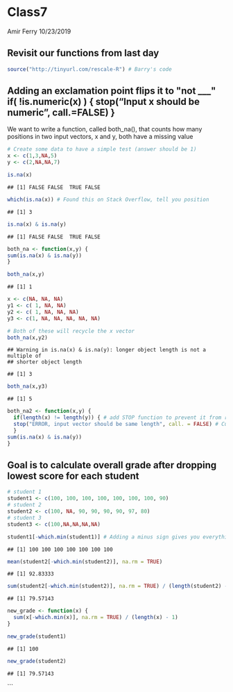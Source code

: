 Class7
================
Amir Ferry
10/23/2019

## Revisit our functions from last day

``` r
source("http://tinyurl.com/rescale-R") # Barry's code 
```

## Adding an exclamation point flips it to "not \_\_\_" if( \!is.numeric(x) ) { stop(“Input x should be numeric”, call.=FALSE) }

We want to write a function, called both\_na(), that counts how many
positions in two input vectors, x and y, both have a missing value

``` r
# Create some data to have a simple test (answer should be 1)
x <- c(1,3,NA,5)
y <- c(2,NA,NA,7)

is.na(x)
```

    ## [1] FALSE FALSE  TRUE FALSE

``` r
which(is.na(x)) # Found this on Stack Overflow, tell you position
```

    ## [1] 3

``` r
is.na(x) & is.na(y) 
```

    ## [1] FALSE FALSE  TRUE FALSE

``` r
both_na <- function(x,y) {
sum(is.na(x) & is.na(y))
}
```

``` r
both_na(x,y)
```

    ## [1] 1

``` r
x <- c(NA, NA, NA)
y1 <- c( 1, NA, NA)
y2 <- c( 1, NA, NA, NA)
y3 <- c(1, NA, NA, NA, NA, NA)

# Both of these will recycle the x vector
both_na(x,y2) 
```

    ## Warning in is.na(x) & is.na(y): longer object length is not a multiple of
    ## shorter object length

    ## [1] 3

``` r
both_na(x,y3)
```

    ## [1] 5

``` r
both_na2 <- function(x,y) {
  if(length(x) != length(y)) { # add STOP function to prevent it from running
  stop("ERROR, input vector should be same length", call. = FALSE) # Custom message + simplified to just show my message (.call function usually TRUE)
  }
sum(is.na(x) & is.na(y))
} 
```

## Goal is to calculate overall grade after dropping lowest score for each student

``` r
# student 1
student1 <- c(100, 100, 100, 100, 100, 100, 100, 90)
# student 2
student2 <- c(100, NA, 90, 90, 90, 90, 97, 80)
# student 3
student3 <- c(100,NA,NA,NA,NA)
```

``` r
student1[-which.min(student1)] # Adding a minus sign gives you everything except...
```

    ## [1] 100 100 100 100 100 100 100

``` r
mean(student2[-which.min(student2)], na.rm = TRUE)
```

    ## [1] 92.83333

``` r
sum(student2[-which.min(student2)], na.rm = TRUE) / (length(student2) - 1)
```

    ## [1] 79.57143

``` r
new_grade <- function(x) {
  sum(x[-which.min(x)], na.rm = TRUE) / (length(x) - 1)
}
```

``` r
new_grade(student1)
```

    ## [1] 100

``` r
new_grade(student2)
```

    ## [1] 79.57143

\`\`\`
